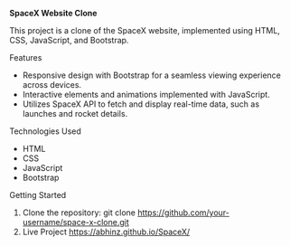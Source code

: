 **SpaceX Website Clone**

This project is a clone of the SpaceX website, implemented using HTML, CSS, JavaScript, and Bootstrap.

Features
- Responsive design with Bootstrap for a seamless viewing experience across devices.
- Interactive elements and animations implemented with JavaScript.
- Utilizes SpaceX API to fetch and display real-time data, such as launches and rocket details.

Technologies Used
- HTML
- CSS
- JavaScript
- Bootstrap

Getting Started
1. Clone the repository:
   git clone https://github.com/your-username/space-x-clone.git
2. Live Project 
    https://abhinz.github.io/SpaceX/

 
